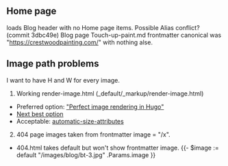 ## Home page 

loads Blog header with no Home page items. Possible Alias conflict? (commit 3dbc49e) Blog page Touch-up-paint.md frontmatter canonical was "https://crestwoodpainting.com/" with nothing alse.

## Image path problems

I want to have H and W for every image.
1. Working render-image.html (_default/_markup/render-image.html)
  - Preferred option: ["Perfect image rendering in Hugo"](https://ryanfleck.ca/2023/perfected-image-rendering-in-hugo/)
  - [Next best option](https://christianoliff.com/blog/markdown-render-hooks-in-hugo/)
  - Acceptable: [automatic-size-attributes](https://werat.dev/blog/automatic-image-size-attributes-in-hugo/)
2. 404 page images taken from frontmatter image = "/x". 
 - 404.html takes default but won't show frontmatter image. {{- $image := default "/images/blog/bt-3.jpg" .Params.image }}
